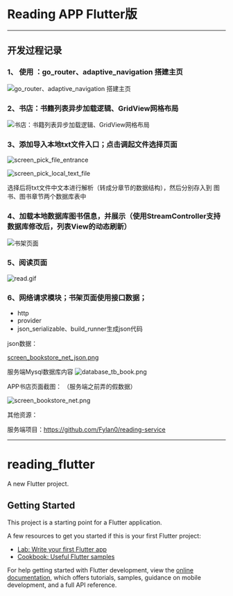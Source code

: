 # Reading APP Flutter版

------------------------------

## 开发过程记录

### 1、 使用 ：go_router、adaptive_navigation 搭建主页

![go_router、adaptive_navigation 搭建主页](/read_file/screen_1.png)

### 2、书店：书籍列表异步加载逻辑、GridView网格布局

![书店：书籍列表异步加载逻辑、GridView网格布局](/read_file/feature_gridview.png)

### 3、添加导入本地txt文件入口；点击调起文件选择页面

![screen_pick_file_entrance](/read_file/screen_pick_file_entrance.png)

![screen_pick_local_text_file](/read_file/screen_pick_local_text_file.png)

选择后将txt文件中文本进行解析（转成分章节的数据结构），然后分别存入到 图书、图书章节两个数据库表中

### 4、加载本地数据库图书信息，并展示（使用StreamController支持数据库修改后，列表View的动态刷新）

![书架页面](/read_file/screen_bookshelf.png)

### 5、阅读页面

![read.gif](/read_file/screen_reading.png)

### 6、网络请求模块；书架页面使用接口数据；

- http
- provider
- json_serializable、build_runner生成json代码

json数据：

[screen_bookstore_net_json.png](/read_file/screen_bookstore_net_json.png)

服务端Mysql数据库内容
![database_tb_book.png](/read_file/database_tb_book.png)

APP书店页面截图：
（服务端之前弄的假数据）

![screen_bookstore_net.png](/read_file/screen_bookstore_net.png)

其他资源：

服务端项目：https://github.com/Fylan0/reading-service


------------------------------

# reading_flutter

A new Flutter project.

## Getting Started

This project is a starting point for a Flutter application.

A few resources to get you started if this is your first Flutter project:

- [Lab: Write your first Flutter app](https://docs.flutter.dev/get-started/codelab)
- [Cookbook: Useful Flutter samples](https://docs.flutter.dev/cookbook)

For help getting started with Flutter development, view the
[online documentation](https://docs.flutter.dev/), which offers tutorials,
samples, guidance on mobile development, and a full API reference.
